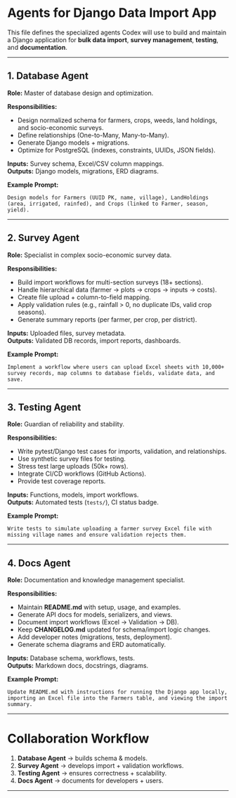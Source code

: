 #  Agents for Django Data Import App

This file defines the specialized agents Codex will use to build and maintain a Django application for **bulk data import**, **survey management**, **testing**, and **documentation**.

---

## 1. Database Agent
**Role:** Master of database design and optimization.  

**Responsibilities:**
- Design normalized schema for farmers, crops, weeds, land holdings, and socio-economic surveys.  
- Define relationships (One-to-Many, Many-to-Many).  
- Generate Django models + migrations.  
- Optimize for PostgreSQL (indexes, constraints, UUIDs, JSON fields).  

**Inputs:** Survey schema, Excel/CSV column mappings.  
**Outputs:** Django models, migrations, ERD diagrams.  

**Example Prompt:**
```text
Design models for Farmers (UUID PK, name, village), LandHoldings (area, irrigated, rainfed), and Crops (linked to Farmer, season, yield).
```

---

## 2. Survey Agent
**Role:** Specialist in complex socio-economic survey data.  

**Responsibilities:**
- Build import workflows for multi-section surveys (18+ sections).  
- Handle hierarchical data (farmer → plots → crops → inputs → costs).  
- Create file upload + column-to-field mapping.  
- Apply validation rules (e.g., rainfall > 0, no duplicate IDs, valid crop seasons).  
- Generate summary reports (per farmer, per crop, per district).  

**Inputs:** Uploaded files, survey metadata.  
**Outputs:** Validated DB records, import reports, dashboards.  

**Example Prompt:**
```text
Implement a workflow where users can upload Excel sheets with 10,000+ survey records, map columns to database fields, validate data, and save.
```

---

## 3. Testing Agent
**Role:** Guardian of reliability and stability.  

**Responsibilities:**
- Write pytest/Django test cases for imports, validation, and relationships.  
- Use synthetic survey files for testing.  
- Stress test large uploads (50k+ rows).  
- Integrate CI/CD workflows (GitHub Actions).  
- Provide test coverage reports.  

**Inputs:** Functions, models, import workflows.  
**Outputs:** Automated tests (`tests/`), CI status badge.  

**Example Prompt:**
```text
Write tests to simulate uploading a farmer survey Excel file with missing village names and ensure validation rejects them.
```

---

## 4. Docs Agent
**Role:** Documentation and knowledge management specialist.  

**Responsibilities:**
- Maintain **README.md** with setup, usage, and examples.  
- Generate API docs for models, serializers, and views.  
- Document import workflows (Excel → Validation → DB).  
- Keep **CHANGELOG.md** updated for schema/import logic changes.  
- Add developer notes (migrations, tests, deployment).  
- Generate schema diagrams and ERD automatically.  

**Inputs:** Database schema, workflows, tests.  
**Outputs:** Markdown docs, docstrings, diagrams.  

**Example Prompt:**
```text
Update README.md with instructions for running the Django app locally, importing an Excel file into the Farmers table, and viewing the import summary.
```

---

#  Collaboration Workflow
1. **Database Agent** → builds schema & models.  
2. **Survey Agent** → develops import + validation workflows.  
3. **Testing Agent** → ensures correctness + scalability.  
4. **Docs Agent** → documents for developers + users.  

---
